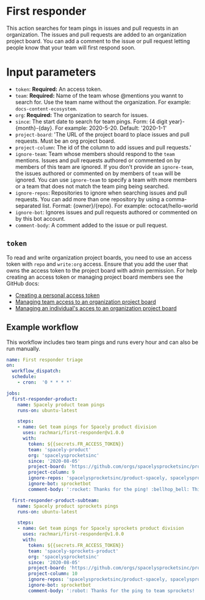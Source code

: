# First responder

This action searches for team pings in issues and pull requests in an organization. The issues and pull requests are added to an organization project board. You can add a comment to the issue or pull request letting people know that your team will first respond soon.

# Input parameters

- `token`: **Required:** An access token.
- `team`: **Required:** Name of the team whose @mentions you wannt to search for. Use the team name without the organization. For example: `docs-content-ecosystem`.
- `org`: **Required:** The organization to search for issues.
- `since`: The start date to search for team pings. Form: {4 digit year}-{month}-{day}. For example: 2020-5-20. Default: '2020-1-1'
- `project-board`: 'The URL of the project board to place issues and pull requests. Must be an org project board.
- `project-column`: The id of the column to add issues and pull requests.'
- `ignore-team`: Team whose members should respond to the `team` mentions. Issues and pull requests authored or commented on by members of this team are ignored. If you don't provide an `ignore-team`, the issues authored or commented on by members of `team` will be ignored. You can use `ignore-team` to specify a team with more members or a team that does not match the team ping being searched.
- `ignore-repos`: Repositories to ignore when searching issues and pull requests. You can add more than one repository by using a comma-separated list. Format: {owner}/{repo}. For example: octocat/hello-world
- `ignore-bot`: Ignores issues and pull requests authored or commented on by this bot account.
- `comment-body`: A comment added to the issue or pull request.

## `token`

To read and write organization project boards, you need to use an access token with `repo` and `write:org` access. Ensure that you add the user that owns the access token to the project board with admin permission. For help creating an access token or managing project board members see the GitHub docs:
- [Creating a personal access token](https://docs.github.com/en/github/authenticating-to-github/creating-a-personal-access-token#creating-a-token)
- [Managing team access to an organization project board](https://docs.github.com/en/github/setting-up-and-managing-organizations-and-teams/managing-team-access-to-an-organization-project-board) 
- [Managing an individual's acces to an organization project board](https://docs.github.com/en/github/setting-up-and-managing-organizations-and-teams/managing-an-individuals-access-to-an-organization-project-board)


## Example workflow

This workflow includes two team pings and runs every hour and can also be run manually. 

```yml
name: First responder triage
on:
  workflow_dispatch:
  schedule:	
    - cron:  '0 * * * *'

jobs:
  first-responder-product:
    name: Spacely product team pings
    runs-on: ubuntu-latest

    steps:
    - name: Get team pings for Spacely product division
      uses: rachmari/first-responder@v1.0.0
      with:
        token: ${{secrets.FR_ACCESS_TOKEN}}
        team: 'spacely-product'
        org: 'spacelysprocketsinc'
        since: '2020-08-05'
        project-board: 'https://github.com/orgs/spacelysprocketsinc/projects/1'
        project-column: 9
        ignore-repos: 'spacelysprocketsinc/product-spacely, spacelysprocketsinc/product-spacely-sprockets'
        ignore-bot: sprocketbot
        comment-body: ':rocket: Thanks for the ping! :bellhop_bell: This issue was added to our first-responder project board. A team member will be along shortly to review this issue.'

  first-responder-product-subteam:
    name: Spacely product sprockets pings
    runs-on: ubuntu-latest

    steps:
    - name: Get team pings for Spacely sprockets product division
      uses: rachmari/first-responder@v1.0.0
      with:
        token: ${{secrets.FR_ACCESS_TOKEN}}
        team: 'spacely-sprockets-product'
        org: 'spacelysprocketsinc'
        since: '2020-08-05'
        project-board: 'https://github.com/orgs/spacelysprocketsinc/projects/1'
        project-column: 10
        ignore-repos: 'spacelysprocketsinc/product-spacely, spacelysprocketsinc/product-spacely-sprockets'
        ignore-bot: sprocketbot
        comment-body: ':robot: Thanks for the ping to team sprockets! :bellhop_bell: This issue was added to our first-responder project board. A team member will be along shortly to review this issue.'
  
```
